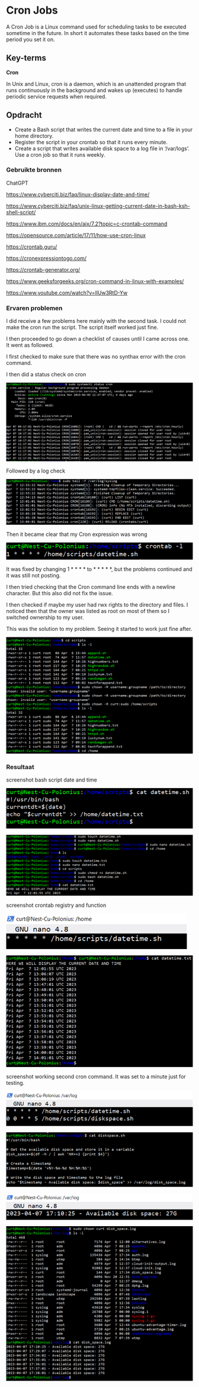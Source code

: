 # Cron Jobs
A Cron Job is a Linux command used for scheduling tasks to be executed sometime in the future. In short it automates these tasks based on the time period you set it on.

## Key-terms
**Cron**

In Unix and Linux, cron is a daemon, which is an unattended program that runs continuously in the background and wakes up (executes) to handle periodic service requests when required.

## Opdracht
- Create a Bash script that writes the current date and time to a file in your home directory.
- Register the script in your crontab so that it runs every minute.
- Create a script that writes available disk space to a log file in ‘/var/logs’. Use a cron job so that it runs weekly.


### Gebruikte bronnen
ChatGPT

https://www.cyberciti.biz/faq/linux-display-date-and-time/

https://www.cyberciti.biz/faq/unix-linux-getting-current-date-in-bash-ksh-shell-script/

https://www.ibm.com/docs/en/aix/7.2?topic=c-crontab-command

https://opensource.com/article/17/11/how-use-cron-linux

https://crontab.guru/

https://cronexpressiontogo.com/

https://crontab-generator.org/

https://www.geeksforgeeks.org/cron-command-in-linux-with-examples/

https://www.youtube.com/watch?v=llUw3RtD-Yw


### Ervaren problemen
I did receive a few problems here mainly with the second task. I could not make the cron run the script. The script itself worked just fine.

I then proceeded to go down a checklist of causes until I came across one. It went as followed.

I first checked to make sure that there was no synthax error with the cron command.

I then did a status check on cron

![Alt text](../00_includes/Week-1-Linux/LNX-08-StatusCheck.PNG)

Followed by a log check

![Alt text](../00_includes/Week-1-Linux/LNX-08-LogCheck.PNG)

Then it became clear that my Cron expression was wrong

![Alt text](../00_includes/Week-1-Linux/LNX-08-WrongNumber.PNG)

It was fixed by changing 1 * * * * to * * * * *, but the problems continued and it was still not posting.

I then tried checking that the Cron command line ends with a newline character. But this also did not fix the issue.

I then checked if maybe my user had rwx rights to the directory and files. I noticed then that the owner was listed as root on most of them so I switched ownership to my user. 

This was the solution to my problem. Seeing it started to work just fine after.

![Alt text](../00_includes/Week-1-Linux/LNX-08-ProblemSolution.PNG)


### Resultaat

screenshot bash script date and time

![Alt text](../00_includes/Week-1-Linux/LNX-08-DateTimeCode.PNG)

![Alt text](../00_includes/Week-1-Linux/LNX-08-DateTimeProof.PNG)

screenshot crontab registry and function

![Alt text](../00_includes/Week-1-Linux/LNX-08-CronCommand.PNG)

![Alt text](../00_includes/Week-1-Linux/LNX-08-CronProof.PNG)

screenshot working second cron command. It was set to a minute just for testing.

![Alt text](../00_includes/Week-1-Linux/LNX-08-CronCom2.PNG)

![Alt text](../00_includes/Week-1-Linux/LNX-08-DiskSpaceCode.PNG)

![Alt text](../00_includes/Week-1-Linux/LNX-08-DiskScriptProof.PNG)

![Alt text](../00_includes/Week-1-Linux/LNX-08-WorkingCron2.PNG)


